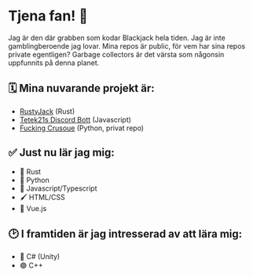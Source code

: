# Tjena fan! 👋

Jag är den där grabben som kodar Blackjack hela tiden. Jag är inte gamblingberoende jag lovar.
Mina repos är public, för vem har sina repos private egentligen? Garbage collectors är det värsta som någonsin uppfunnits på denna planet.

## 🗓️ Mina nuvarande projekt är:
* [RustyJack](https://github.com/OliverMarcusson/RustyJack) (Rust)
* [Tetek21s Discord Bott](https://github.com/OliverMarcusson/tek21bot) (Javascript)
* [Fucking Crusoue](https://github.com/NTI-Gymnasiet-Nacka/projekt-a-fuckingcrusoe) (Python, privat repo)

## ✅ Just nu lär jag mig: 
* 🦀 Rust
* 🐍 Python
* 📜 Javascript/Typescript
* 🖌️ HTML/CSS
* 💚 Vue.js

## 🕑 I framtiden är jag intresserad av att lära mig:
* 🔵 C# (Unity)
* 🟣 C++

<!--
**OliverMarcusson/OliverMarcusson** is a ✨ _special_ ✨ repository because its `README.md` (this file) appears on your GitHub profile.

Here are some ideas to get you started:

- 🔭 I’m currently working on ...
- 🌱 I’m currently learning ...
- 👯 I’m looking to collaborate on ...
- 🤔 I’m looking for help with ...
- 💬 Ask me about ...
- 📫 How to reach me: ...
- 😄 Pronouns: ...
- ⚡ Fun fact: ...
-->
